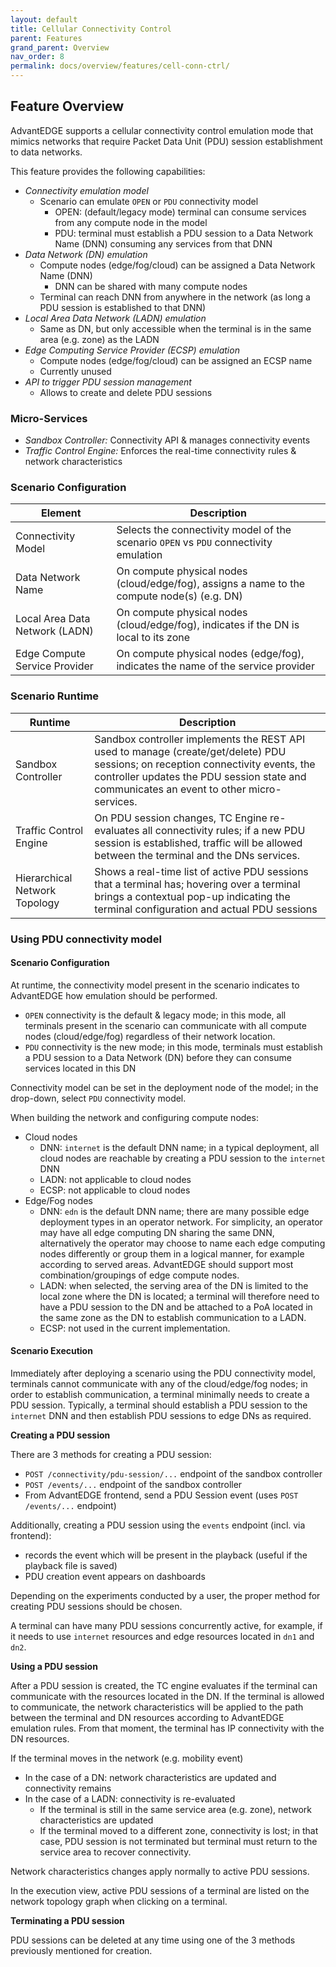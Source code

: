 ```yaml
---
layout: default
title: Cellular Connectivity Control
parent: Features
grand_parent: Overview
nav_order: 8
permalink: docs/overview/features/cell-conn-ctrl/
---
```


## Feature Overview
AdvantEDGE supports a cellular connectivity control emulation mode that mimics networks that require Packet Data Unit (PDU) session establishment to data networks.

This feature provides the following capabilities:
- _Connectivity emulation model_
  - Scenario can emulate `OPEN` or `PDU` connectivity model
    - OPEN: (default/legacy mode) terminal can consume services from any compute node in the model
    - PDU: terminal must establish a PDU session to a Data Network Name (DNN) consuming any services from that DNN
- _Data Network (DN) emulation_
  - Compute nodes (edge/fog/cloud) can be assigned a Data Network Name (DNN)
    - DNN can be shared with many compute nodes
  - Terminal can reach DNN from anywhere in the network (as long a PDU session is established to that DNN)
- _Local Area Data Network (LADN) emulation_
  - Same as DN, but only accessible when the terminal is in the same area (e.g. zone) as the LADN
- _Edge Computing Service Provider (ECSP) emulation_
  - Compute nodes (edge/fog/cloud) can be assigned an ECSP name
  - Currently unused
- _API to trigger PDU session management_
  - Allows to create and delete PDU sessions

### Micro-Services
- _Sandbox Controller:_ Connectivity API & manages connectivity events
- _Traffic Control Engine:_ Enforces the real-time connectivity rules & network characteristics

### Scenario Configuration

Element | Description
------ | ------
Connectivity Model | Selects the connectivity model of the scenario `OPEN` vs `PDU` connectivity emulation
Data Network Name | On compute physical nodes (cloud/edge/fog), assigns a name to the compute node(s) (e.g. DN)
Local Area Data Network (LADN) | On compute physical nodes (cloud/edge/fog), indicates if the DN is local to its zone
Edge Compute Service Provider | On compute physical nodes (edge/fog), indicates the name of the service provider

### Scenario Runtime

Runtime | Description
------ | ------
Sandbox Controller | Sandbox controller implements the REST API used to manage (create/get/delete) PDU sessions; on reception connectivity events, the controller updates the PDU session state and communicates an event to other micro-services.
Traffic Control Engine | On PDU session changes, TC Engine re-evaluates all connectivity rules; if a new PDU session is established, traffic will be allowed between the terminal and the DNs services.
Hierarchical Network Topology | Shows a real-time list of active PDU sessions that a terminal has; hovering over a terminal brings a contextual pop-up indicating the terminal configuration and actual PDU sessions

### Using PDU connectivity model

#### Scenario Configuration
At runtime, the connectivity model present in the scenario indicates to AdvantEDGE how emulation should be performed.
- `OPEN` connectivity is the default & legacy mode; in this mode, all terminals present in the scenario can communicate with all compute nodes (cloud/edge/fog) regardless of their network location.
- `PDU` connectivity is the new mode; in this mode, terminals must establish a PDU session to a Data Network (DN) before they can consume services located in this DN

Connectivity model can be set in the deployment node of the model; in the drop-down, select `PDU` connectivity model.

When building the network and configuring compute nodes:
- Cloud nodes
  - DNN: `internet` is the default DNN name; in a typical deployment, all cloud nodes are reachable by creating a PDU session to the `internet` DNN
  - LADN: not applicable to cloud nodes
  - ECSP: not applicable to cloud nodes
- Edge/Fog nodes
  - DNN: `edn` is the default DNN name; there are many possible edge deployment types in an operator network. For simplicity, an operator may have all edge computing DN sharing the same DNN, alternatively the operator may choose to name each edge computing nodes differently or group them in a logical manner, for example according to served areas. AdvantEDGE should support most combination/groupings of edge compute nodes.
  - LADN: when selected, the serving area of the DN is limited to the local zone where the DN is located; a terminal will therefore need to have a PDU session to the DN and be attached to a PoA located in the same zone as the DN to establish communication to a LADN.
  - ECSP: not used in the current implementation.

#### Scenario Execution
Immediately after deploying a scenario using the PDU connectivity model, terminals cannot communicate with any of the cloud/edge/fog nodes; in order to establish communication, a terminal minimally needs to create a PDU session. Typically, a terminal should establish a PDU session to the `internet` DNN and then establish PDU sessions to edge DNs as required.

**Creating a PDU session**

There are 3 methods for creating a PDU session:
- `POST /connectivity/pdu-session/...` endpoint of the sandbox controller
- `POST /events/...` endpoint of the sandbox controller
- From AdvantEDGE frontend, send a PDU Session event (uses `POST /events/...` endpoint)

Additionally, creating a PDU session using the `events` endpoint (incl. via frontend):
- records the event which will be present in the playback (useful if the playback file is saved)
- PDU creation event appears on dashboards

Depending on the experiments conducted by a user, the proper method for creating PDU sessions should be chosen.

A terminal can have many PDU sessions concurrently active, for example, if it needs to use `internet` resources and edge resources located in `dn1` and `dn2`.

**Using a PDU session**

After a PDU session is created, the TC engine evaluates if the terminal can communicate with the resources located in the DN. If the terminal is allowed to communicate, the network characteristics will be applied to the path between the terminal and DN resources according to AdvantEDGE emulation rules. From that moment, the terminal has IP connectivity with the DN resources.

If the terminal moves in the network (e.g. mobility event)
- In the case of a DN: network characteristics are updated and connectivity remains
- In the case of a LADN: connectivity is re-evaluated
  - If the terminal is still in the same service area (e.g. zone), network characteristics are updated
  - If the terminal moved to a different zone, connectivity is lost; in that case, PDU session is not terminated but terminal must return to the service area to recover connectivity.

Network characteristics changes apply normally to active PDU sessions.

In the execution view, active PDU sessions of a terminal are listed on the network topology graph when clicking on a terminal.

**Terminating a PDU session**

PDU sessions can be deleted at any time using one of the 3 methods previously mentioned for creation.
